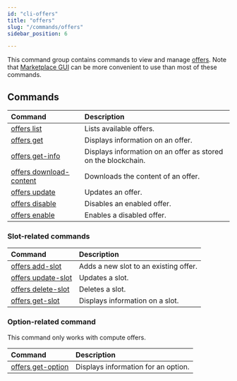 ```yaml
---
id: "cli-offers"
title: "offers"
slug: "/commands/offers"
sidebar_position: 6

---
```


This command group contains commands to view and manage [offers](/fundamentals/offers). Note that [Marketplace GUI](/developers/marketplace) can be more convenient to use than most of these commands.

## Commands

| **Command** | **Description** |
| :- | :- |
| [offers list](/cli/commands/offers/list) | Lists available offers. |
| [offers get](/cli/commands/offers/get) | Displays information on an offer. |
| [offers get-info](/cli/commands/offers/get-info) | Displays information on an offer as stored on the blockchain. |
| [offers download-content](/cli/commands/offers/download-content) | Downloads the content of an offer. |
| [offers update](/cli/commands/offers/update) | Updates an offer. |
| [offers disable](/cli/commands/offers/disable) | Disables an enabled offer. |
| [offers enable](/cli/commands/offers/enable) | Enables a disabled offer. |

### Slot-related commands

| **Command** | **Description** |
| :- | :- |
| [offers add-slot](/cli/commands/offers/add-slot) | Adds a new slot to an existing offer. |
| [offers update-slot](/cli/commands/offers/update-slot) | Updates a slot. |
| [offers delete-slot](/cli/commands/offers/delete-slot) | Deletes a slot. |
| [offers get-slot](/cli/commands/offers/get-slot) | Displays information on a slot. |

### Option-related command

This command only works with compute offers.

| **Command** | **Description** |
| :- | :- |
| [offers get-option](/cli/commands/offers/get-option) | Displays information for an option. |
